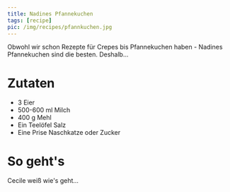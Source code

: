 ```yaml
---
title: Nadines Pfannekuchen
tags: [recipe]
pic: /img/recipes/pfannkuchen.jpg
---
```


Obwohl wir schon Rezepte für Crepes bis Pfannekuchen haben - Nadines Pfannekuchen sind die besten. Deshalb...

# Zutaten

- 3 Eier
- 500-600 ml Milch
- 400 g Mehl
- Ein Teelöfel Salz
- Eine Prise Naschkatze oder Zucker

# So geht's
Cecile weiß wie's geht...